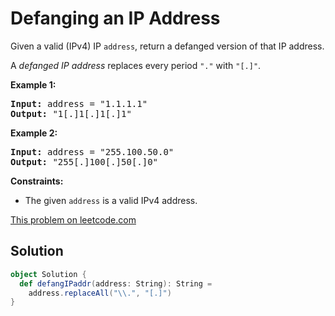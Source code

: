 # Defanging an IP Address

<p>
Given a valid (IPv4) IP <code>address</code>, return a defanged version of that
IP address.</p>

<p>
A <em>defanged&nbsp;IP address</em>&nbsp;replaces every period
<code>&quot;.&quot;</code> with <code>&quot;[.]&quot;</code>.
</p>

<p><strong>Example 1:</strong></p>
<pre>
<strong>Input:</strong> address = "1.1.1.1"
<strong>Output:</strong> "1[.]1[.]1[.]1"
</pre>

<p><strong>Example 2:</strong></p>
<pre>
<strong>Input:</strong> address = "255.100.50.0"
<strong>Output:</strong> "255[.]100[.]50[.]0"
</pre>

<p><strong>Constraints:</strong></p>
<ul>
<li>The given <code>address</code> is a valid IPv4 address.</li>
</ul>

[This problem on leetcode.com](https://leetcode.com/problems/defanging-an-ip-address/)

## Solution

```scala
object Solution {
  def defangIPaddr(address: String): String =
    address.replaceAll("\\.", "[.]")
}
```
